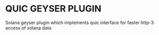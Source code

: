 # QUIC GEYSER PLUGIN

Solana geyser plugin which implements quic interface for faster http-3 access of solana data